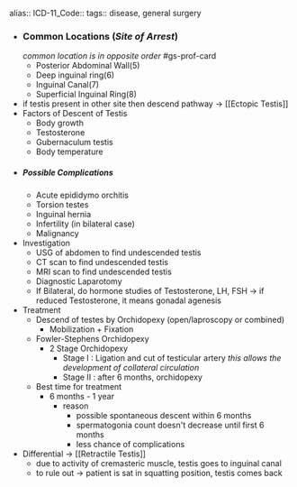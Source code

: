 alias::
ICD-11_Code::
tags:: disease, general surgery

- ### Common Locations (*Site of Arrest*)
  *common location is in opposite order*
  #gs-prof-card
	- Posterior Abdominal Wall(5)
	- Deep inguinal ring(6)
	- Inguinal Canal(7)
	- Superficial Inguinal Ring(8)
- if testis present  in other site then descend pathway -> [[Ectopic Testis]]
- Factors of Descent of Testis
	- Body growth
	- Testosterone
	- Gubernaculum testis
	- Body temperature
- ##### Possible Complications
	- Acute epididymo orchitis
	- Torsion testes
	- Inguinal hernia
	- Infertility (in bilateral case)
	- Malignancy
- Investigation
	- USG of abdomen to find undescended testis
	- CT scan to find undescended testis
	- MRI scan to find undescended testis
	- Diagnostic Laparotomy
	- If Bilateral, do hormone studies of Testosterone, LH, FSH -> if reduced Testosterone, it means gonadal agenesis
- Treatment
	- Descend of testes by Orchidopexy (open/laproscopy or combined)
		- Mobilization + Fixation
	- Fowler-Stephens Orchidopexy
		- 2 Stage Orchidopexy
			- Stage I : Ligation and cut of testicular artery
			  *this allows the development of collateral circulation*
			- Stage II : after 6 months, orchidopexy
	- Best time for treatment
		- 6 months - 1 year
			- reason
				- possible spontaneous descent within 6 months
				- spermatogonia count doesn't decrease until first 6 months
				- less chance of complications
- Differential -> [[Retractile Testis]]
	- due to activity of cremasteric muscle, testis goes to inguinal canal
	- to rule out -> patient is sat in squatting position, testis comes back